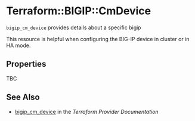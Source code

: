 # Terraform::BIGIP::CmDevice

`bigip_cm_device` provides details about a specific bigip

This resource is helpful when configuring the BIG-IP device in cluster or in HA mode.

## Properties

TBC

## See Also

* [bigip_cm_device](https://www.terraform.io/docs/providers/bigip/r/cm_device.html) in the _Terraform Provider Documentation_